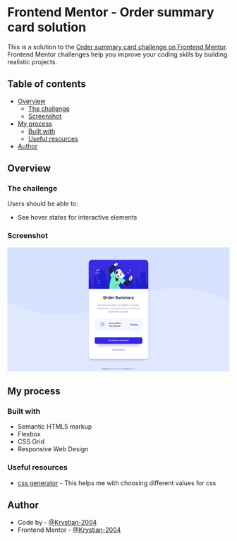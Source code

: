 # Frontend Mentor - Order summary card solution

This is a solution to the [Order summary card challenge on Frontend Mentor](https://www.frontendmentor.io/challenges/order-summary-component-QlPmajDUj). Frontend Mentor challenges help you improve your coding skills by building realistic projects.

## Table of contents

- [Overview](#overview)
  - [The challenge](#the-challenge)
  - [Screenshot](#screenshot)
- [My process](#my-process)
  - [Built with](#built-with)
  - [Useful resources](#useful-resources)
- [Author](#author)

## Overview

### The challenge

Users should be able to:

- See hover states for interactive elements

### Screenshot

![Screenshot](https://github.com/Krystian-2004/Order-Summer/blob/main/design/screenshot.PNG)

## My process

### Built with

- Semantic HTML5 markup
- Flexbox
- CSS Grid
- Responsive Web Design

### Useful resources

- [css generator](https://cssgenerator.pl) - This helps me with choosing different values for css

## Author

- Code by - [@Krystian-2004](https://github.com/Krystian-2004)
- Frontend Mentor - [@Krystian-2004](https://www.frontendmentor.io/profile/Krystian-2004)

